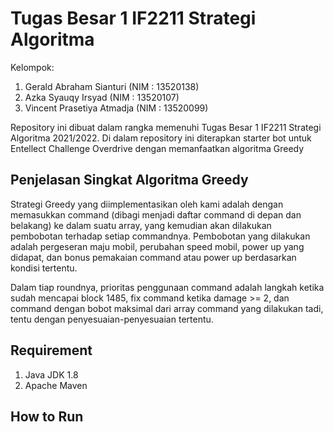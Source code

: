 # Tugas Besar 1 IF2211 Strategi Algoritma

Kelompok:

1. Gerald Abraham Sianturi (NIM : 13520138)
2. Azka Syauqy Irsyad (NIM : 13520107)
3. Vincent Prasetiya Atmadja (NIM : 13520099)

Repository ini dibuat dalam rangka memenuhi Tugas Besar 1 IF2211 Strategi Algoritma 2021/2022. Di dalam repository ini diterapkan starter bot untuk Entellect Challenge Overdrive dengan memanfaatkan algoritma Greedy

## Penjelasan Singkat Algoritma Greedy

Strategi Greedy yang diimplementasikan oleh kami adalah dengan memasukkan command (dibagi menjadi daftar command di depan dan belakang) ke dalam suatu array, yang kemudian akan dilakukan pembobotan terhadap setiap commandnya. Pembobotan yang dilakukan adalah pergeseran maju mobil, perubahan speed mobil, power up yang didapat, dan bonus pemakaian command atau power up berdasarkan kondisi tertentu.

Dalam tiap roundnya, prioritas penggunaan command adalah langkah ketika sudah mencapai block 1485, fix command ketika damage >= 2, dan command dengan bobot maksimal dari array command yang dilakukan tadi, tentu dengan penyesuaian-penyesuaian tertentu.


## Requirement
1. Java JDK 1.8
2. Apache Maven
## How to Run
